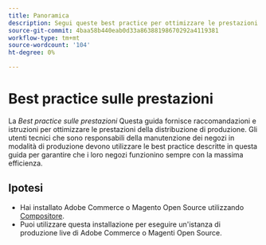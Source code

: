 ```yaml
---
title: Panoramica
description: Segui queste best practice per ottimizzare le prestazioni della distribuzione Adobe Commerce o Magenti Open Source.
source-git-commit: 4baa58b440eab0d33a86388198670292a4119381
workflow-type: tm+mt
source-wordcount: '104'
ht-degree: 0%

---
```



# Best practice sulle prestazioni

La _Best practice sulle prestazioni_ Questa guida fornisce raccomandazioni e istruzioni per ottimizzare le prestazioni della distribuzione di produzione. Gli utenti tecnici che sono responsabili della manutenzione dei negozi in modalità di produzione devono utilizzare le best practice descritte in questa guida per garantire che i loro negozi funzionino sempre con la massima efficienza.

## Ipotesi

* Hai installato Adobe Commerce o Magento Open Source utilizzando [Compositore](https://devdocs.magento.com/guides/v2.4/install-gde/composer.html).
* Puoi utilizzare questa installazione per eseguire un&#39;istanza di produzione live di Adobe Commerce o Magenti Open Source.
